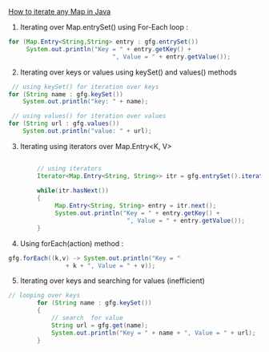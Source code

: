 [How to iterate any Map in Java](https://www.geeksforgeeks.org/iterate-map-java/?ref=leftbar-rightbar)
1. Iterating over Map.entrySet() using For-Each loop :
```java
for (Map.Entry<String,String> entry : gfg.entrySet()) 
     System.out.println("Key = " + entry.getKey() +
                             ", Value = " + entry.getValue());
```

2. Iterating over keys or values using keySet() and values() methods
```java
 // using keySet() for iteration over keys
for (String name : gfg.keySet())
    System.out.println("key: " + name);

 // using values() for iteration over values
for (String url : gfg.values())
    System.out.println("value: " + url);
```

3. Iterating using iterators over Map.Entry<K, V>

```java
         
        // using iterators
        Iterator<Map.Entry<String, String>> itr = gfg.entrySet().iterator();
          
        while(itr.hasNext())
        {
             Map.Entry<String, String> entry = itr.next();
             System.out.println("Key = " + entry.getKey() + 
                                 ", Value = " + entry.getValue());
        }
```

4. Using forEach(action) method : 
```java
gfg.forEach((k,v) -> System.out.println("Key = "
                + k + ", Value = " + v));
```

5. Iterating over keys and searching for values (inefficient)

```java
// looping over keys
        for (String name : gfg.keySet()) 
        {
            // search  for value
            String url = gfg.get(name);
            System.out.println("Key = " + name + ", Value = " + url);
        }
```